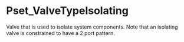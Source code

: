 # Pset_ValveTypeIsolating

Valve that is used to isolate system components.<!-- end of definition -->
Note that an isolating valve is constrained to have a 2 port pattern.
